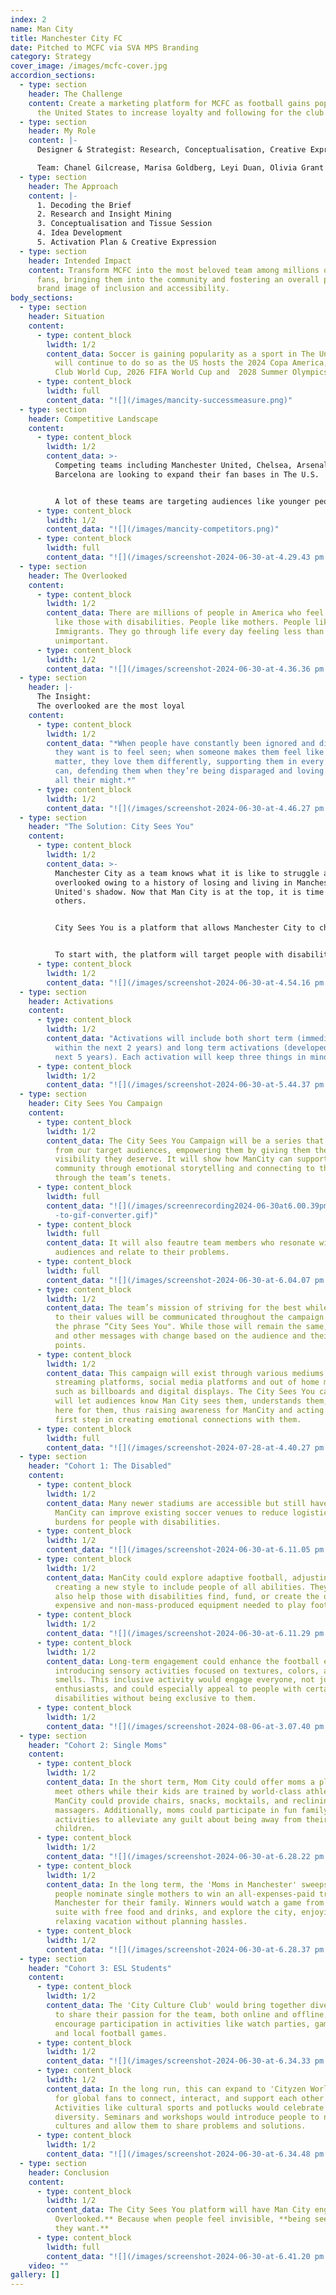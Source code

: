 ```yaml
---
index: 2
name: Man City
title: Manchester City FC
date: Pitched to MCFC via SVA MPS Branding
category: Strategy
cover_image: /images/mcfc-cover.jpg
accordion_sections:
  - type: section
    header: The Challenge
    content: Create a marketing platform for MCFC as football gains popularity in
      the United States to increase loyalty and following for the club.
  - type: section
    header: My Role
    content: |-
      Designer & Strategist: Research, Conceptualisation, Creative Expression

      Team: Chanel Gilcrease, Marisa Goldberg, Leyi Duan, Olivia Grant
  - type: section
    header: The Approach
    content: |-
      1. Decoding the Brief
      2. Research and Insight Mining
      3. Conceptualisation and Tissue Session
      4. Idea Development
      5. Activation Plan & Creative Expression
  - type: section
    header: Intended Impact
    content: Transform MCFC into the most beloved team among millions of overlooked
      fans, bringing them into the community and fostering an overall positive
      brand image of inclusion and accessibility.
body_sections:
  - type: section
    header: Situation
    content:
      - type: content_block
        lwidth: 1/2
        content_data: Soccer is gaining popularity as a sport in The United States and
          will continue to do so as the US hosts the 2024 Copa America, 2025
          Club World Cup, 2026 FIFA World Cup and  2028 Summer Olympics.
      - type: content_block
        lwidth: full
        content_data: "![](/images/mancity-successmeasure.png)"
  - type: section
    header: Competitive Landscape
    content:
      - type: content_block
        lwidth: 1/2
        content_data: >-
          Competing teams including Manchester United, Chelsea, Arsenal and
          Barcelona are looking to expand their fan bases in The U.S.


          A lot of these teams are targeting audiences like younger people, sneaker-heads, fashion fiends and American football fans, to name a few. This is because these audiences have the most visibility.
      - type: content_block
        lwidth: 1/2
        content_data: "![](/images/mancity-competitors.png)"
      - type: content_block
        lwidth: full
        content_data: "![](/images/screenshot-2024-06-30-at-4.29.43 pm.png)"
  - type: section
    header: The Overlooked
    content:
      - type: content_block
        lwidth: 1/2
        content_data: There are millions of people in America who feel invisible. People
          like those with disabilities. People like mothers. People like
          Immigrants. They go through life every day feeling less than and
          unimportant.
      - type: content_block
        lwidth: 1/2
        content_data: "![](/images/screenshot-2024-06-30-at-4.36.36 pm.png)"
  - type: section
    header: |-
      The Insight:
      The overlooked are the most loyal
    content:
      - type: content_block
        lwidth: 1/2
        content_data: "*When people have constantly been ignored and discounted, all
          they want is to feel seen; when someone makes them feel like they
          matter, they love them differently, supporting them in every way they
          can, defending them when they’re being disparaged and loving them with
          all their might.*"
      - type: content_block
        lwidth: 1/2
        content_data: "![](/images/screenshot-2024-06-30-at-4.46.27 pm.png)"
  - type: section
    header: "The Solution: City Sees You"
    content:
      - type: content_block
        lwidth: 1/2
        content_data: >-
          Manchester City as a team knows what it is like to struggle and feel
          overlooked owing to a history of losing and living in Manchester
          United's shadow. Now that Man City is at the top, it is time to uplift
          others.


          City Sees You is a platform that allows Manchester City to champion the unseen, unheard and overlooked audiences in America that will gain the team their undying loyalty and love.


          To start with, the platform will target people with disabilities, mothers and immigrants
      - type: content_block
        lwidth: 1/2
        content_data: "![](/images/screenshot-2024-06-30-at-4.54.16 pm.png)"
  - type: section
    header: Activations
    content:
      - type: content_block
        lwidth: 1/2
        content_data: "Activations will include both short term (immediately implemented
          within the next 2 years) and long term activations (developed over the
          next 5 years). Each activation will keep three things in mind:"
      - type: content_block
        lwidth: 1/2
        content_data: "![](/images/screenshot-2024-06-30-at-5.44.37 pm.png)"
  - type: section
    header: City Sees You Campaign
    content:
      - type: content_block
        lwidth: 1/2
        content_data: The City Sees You Campaign will be a series that highlights people
          from our target audiences, empowering them by giving them the
          visibility they deserve. It will show how ManCity can support its
          community through emotional storytelling and connecting to them
          through the team’s tenets.
      - type: content_block
        lwidth: full
        content_data: "![](/images/screenrecording2024-06-30at6.00.39pm-ezgif.com-video\
          -to-gif-converter.gif)"
      - type: content_block
        lwidth: full
        content_data: It will also feautre team members who resonate with these
          audiences and relate to their problems.
      - type: content_block
        lwidth: full
        content_data: "![](/images/screenshot-2024-06-30-at-6.04.07 pm.png)"
      - type: content_block
        lwidth: 1/2
        content_data: The team’s mission of striving for the best while remaining true
          to their values will be communicated throughout the campaign alongside
          the phrase “City Sees You". While those will remain the same, images
          and other messages with change based on the audience and their pain
          points.
      - type: content_block
        lwidth: 1/2
        content_data: This campaign will exist through various mediums including
          streaming platforms, social media platforms and out of home marketing
          such as billboards and digital displays. The City Sees You campaign
          will let audiences know Man City sees them, understands them, and is
          here for them, thus raising awareness for ManCity and acting as the
          first step in creating emotional connections with them.
      - type: content_block
        lwidth: full
        content_data: "![](/images/screenshot-2024-07-28-at-4.40.27 pm.png)"
  - type: section
    header: "Cohort 1: The Disabled"
    content:
      - type: content_block
        lwidth: 1/2
        content_data: Many newer stadiums are accessible but still have obstacles.
          ManCity can improve existing soccer venues to reduce logistical
          burdens for people with disabilities.
      - type: content_block
        lwidth: 1/2
        content_data: "![](/images/screenshot-2024-06-30-at-6.11.05 pm.png)"
      - type: content_block
        lwidth: 1/2
        content_data: ManCity could explore adaptive football, adjusting rules or
          creating a new style to include people of all abilities. They could
          also help those with disabilities find, fund, or create the often
          expensive and non-mass-produced equipment needed to play football.
      - type: content_block
        lwidth: 1/2
        content_data: "![](/images/screenshot-2024-06-30-at-6.11.29 pm.png)"
      - type: content_block
        lwidth: 1/2
        content_data: Long-term engagement could enhance the football experience by
          introducing sensory activities focused on textures, colors, and
          smells. This inclusive activity would engage everyone, not just sports
          enthusiasts, and could especially appeal to people with certain
          disabilities without being exclusive to them.
      - type: content_block
        lwidth: 1/2
        content_data: "![](/images/screenshot-2024-08-06-at-3.07.40 pm.png)"
  - type: section
    header: "Cohort 2: Single Moms"
    content:
      - type: content_block
        lwidth: 1/2
        content_data: In the short term, Mom City could offer moms a place to relax and
          meet others while their kids are trained by world-class athletes.
          ManCity could provide chairs, snacks, mocktails, and reclining
          massagers. Additionally, moms could participate in fun family
          activities to alleviate any guilt about being away from their
          children.
      - type: content_block
        lwidth: 1/2
        content_data: "![](/images/screenshot-2024-06-30-at-6.28.22 pm.png)"
      - type: content_block
        lwidth: 1/2
        content_data: In the long term, the 'Moms in Manchester' sweepstakes could let
          people nominate single mothers to win an all-expenses-paid trip to
          Manchester for their family. Winners would watch a game from a stadium
          suite with free food and drinks, and explore the city, enjoying a
          relaxing vacation without planning hassles.
      - type: content_block
        lwidth: 1/2
        content_data: "![](/images/screenshot-2024-06-30-at-6.28.37 pm.png)"
  - type: section
    header: "Cohort 3: ESL Students"
    content:
      - type: content_block
        lwidth: 1/2
        content_data: The 'City Culture Club' would bring together diverse communities
          to share their passion for the team, both online and offline. It would
          encourage participation in activities like watch parties, game nights,
          and local football games.
      - type: content_block
        lwidth: 1/2
        content_data: "![](/images/screenshot-2024-06-30-at-6.34.33 pm.png)"
      - type: content_block
        lwidth: 1/2
        content_data: In the long run, this can expand to 'Cityzen World,' an open space
          for global fans to connect, interact, and support each other.
          Activities like cultural sports and potlucks would celebrate
          diversity. Seminars and workshops would introduce people to new
          cultures and allow them to share problems and solutions.
      - type: content_block
        lwidth: 1/2
        content_data: "![](/images/screenshot-2024-06-30-at-6.34.48 pm.png)"
  - type: section
    header: Conclusion
    content:
      - type: content_block
        lwidth: 1/2
        content_data: The City Sees You platform will have Man City engage with **The
          Overlooked.** Because when people feel invisible, **being seen is all
          they want.**
      - type: content_block
        lwidth: full
        content_data: "![](/images/screenshot-2024-06-30-at-6.41.20 pm.png)"
    video: ""
gallery: []
---
```

